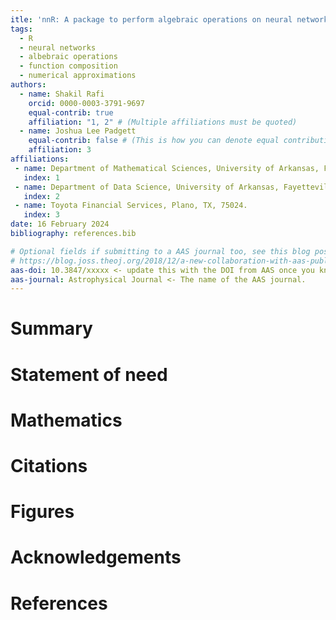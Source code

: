 ```yaml
---
itle: 'nnR: A package to perform algebraic operations on neural networks'
tags:
  - R
  - neural networks
  - albebraic operations
  - function composition
  - numerical approximations
authors:
  - name: Shakil Rafi
    orcid: 0000-0003-3791-9697
    equal-contrib: true
    affiliation: "1, 2" # (Multiple affiliations must be quoted)
  - name: Joshua Lee Padgett
    equal-contrib: false # (This is how you can denote equal contributions between multiple authors)
    affiliation: 3
affiliations:
 - name: Department of Mathematical Sciences, University of Arkansas, Fayetteville, AR, 72701.
   index: 1
 - name: Department of Data Science, University of Arkansas, Fayetteville, AR, 72701.
   index: 2
 - name: Toyota Financial Services, Plano, TX, 75024.
   index: 3
date: 16 February 2024
bibliography: references.bib

# Optional fields if submitting to a AAS journal too, see this blog post:
# https://blog.joss.theoj.org/2018/12/a-new-collaboration-with-aas-publishing
aas-doi: 10.3847/xxxxx <- update this with the DOI from AAS once you know it.
aas-journal: Astrophysical Journal <- The name of the AAS journal.
---
```


# Summary



# Statement of need

# Mathematics


# Citations



# Figures



# Acknowledgements


# References
